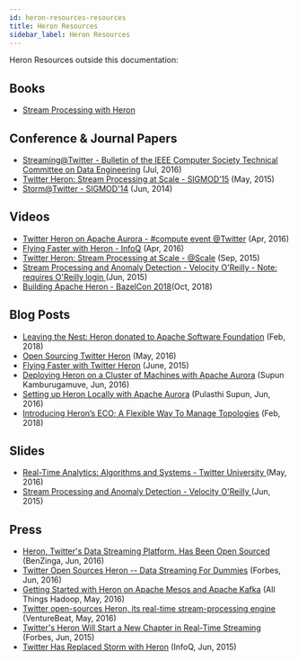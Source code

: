 ```yaml
---
id: heron-resources-resources
title: Heron Resources
sidebar_label: Heron Resources
---
```


Heron Resources outside this documentation:

## Books

* [Stream Processing with Heron](http://shop.oreilly.com/product/0636920203131.do)

## Conference & Journal Papers

* [Streaming@Twitter - Bulletin of the IEEE Computer Society Technical Committee on Data Engineering](http://sites.computer.org/debull/A15dec/p15.pdf) (Jul, 2016)
* [Twitter Heron: Stream Processing at
  Scale - SIGMOD’15](http://dl.acm.org/citation.cfm?id=2742788) (May, 2015)
* [Storm@Twitter - SIGMOD'14](http://dl.acm.org/citation.cfm?id=2595641) (Jun, 2014)

## Videos

* [Twitter Heron on Apache Aurora - #compute event @Twitter](https://m.youtube.com/watch?v=ua0ufmr9sQI&feature=youtu.be) (Apr, 2016)
* [Flying Faster with Heron - InfoQ](http://www.infoq.com/presentations/twitter-heron) (Apr, 2016)
* [Twitter Heron: Stream Processing at
  Scale - @Scale](https://www.youtube.com/watch?v=pUaFOuGgmco) (Sep, 2015)
* [Stream Processing and Anomaly Detection - Velocity O'Reilly - Note: requires O'Reilly login ](
https://player.oreilly.com/videos/9781491927977?login=true)(Jun, 2015)
* [Building Apache Heron - BazelCon 2018](https://www.youtube.com/watch?v=yBTSfA4YDtY&t=1s)(Oct, 2018)

##  Blog Posts
* [Leaving the Nest: Heron donated to Apache Software Foundation](https://blog.twitter.com/engineering/en_us/topics/open-source/2018/heron-donated-to-apache-software-foundation.html) (Feb, 2018)
* [Open Sourcing Twitter Heron](https://blog.twitter.com/2016/open-sourcing-twitter-heron) (May, 2016)
* [Flying Faster with Twitter
  Heron](https://blog.twitter.com/2015/flying-faster-with-twitter-heron) (June, 2015)
* [Deploying Heron on a Cluster of Machines with Apache Aurora](http://streamanalytics.blogspot.com/2016/06/deploying-heron-on-cluster-of-machines.html) (Supun Kamburugamuve, Jun, 2016)
* [Setting up Heron Locally with Apache Aurora](http://pulasthisupun.blogspot.com/2016/06/setting-up-heron-cluster-with-apache.html) (Pulasthi Supun, Jun, 2016)
* [Introducing Heron’s ECO; A Flexible Way To Manage Topologies](https://1904labs.com/2018/02/14/introducing-herons-eco-flexible-way-manage-topologies/) (Feb, 2018)

## Slides

* [Real-Time Analytics: Algorithms and Systems - Twitter University ](
http://www.slideshare.net/arunkejariwal/real-time-analytics-algorithms-and-systems) (May, 2016)
* [Stream Processing and Anomaly Detection - Velocity O'Reilly ](http://www.slideshare.net/arunkejariwal/velocity-2015final)(Jun, 2015)

## Press 

* [Heron, Twitter's Data Streaming Platform, Has Been Open Sourced](http://www.benzinga.com/tech/16/06/8119962/heron-twitters-data-streaming-platform-has-been-open-sourced) (BenZinga, Jun, 2016)
* [Twitter Open Sources Heron -- Data Streaming For Dummies](http://www.forbes.com/sites/adrianbridgwater/2016/06/16/twitter-open-sources-heron-data-streaming-for-dummies/#6f8984319b50) (Forbes, Jun, 2016)
* [Getting Started with Heron on Apache Mesos and Apache Kafka](https://allthingshadoop.com/2016/05/30/getting-started-with-heron-on-apache-mesos-and-apache-kafka/) (All Things Hadoop, May, 2016)
* [Twitter open-sources Heron, its real-time stream-processing engine](http://venturebeat.com/2016/05/25/twitter-open-sources-heron-its-real-time-stream-processing-engine/) (VentureBeat, May, 2016)
* [Twitter's Heron Will Start a New Chapter in Real-Time Streaming](http://www.forbes.com/sites/janakirammsv/2015/06/08/twitters-heron-will-start-a-new-chapter-in-real-time-streaming/#62c8645b2306) (Forbes, Jun, 2015)
* [Twitter Has Replaced Storm with Heron](https://www.infoq.com/news/2015/06/twitter-storm-heron) (InfoQ, Jun, 2015)